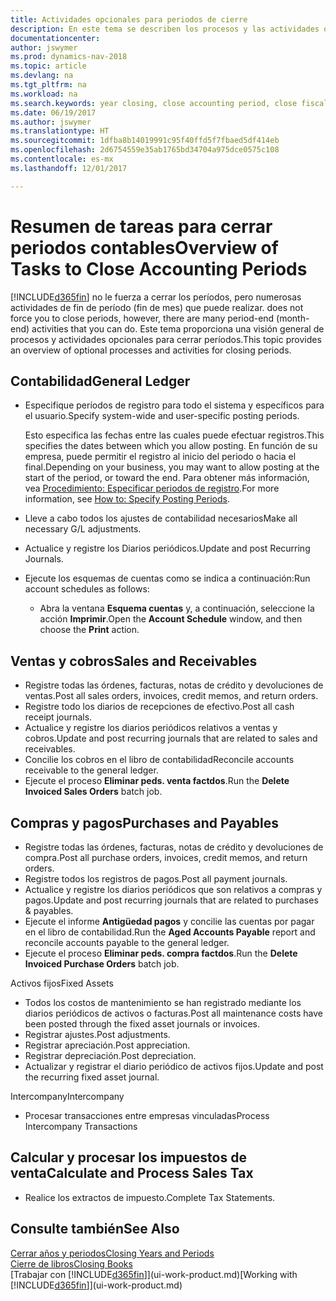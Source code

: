 ```yaml
---
title: Actividades opcionales para periodos de cierre
description: En este tema se describen los procesos y las actividades opcionales para cerrar periodos contables en Dynamics NAV.
documentationcenter: 
author: jswymer
ms.prod: dynamics-nav-2018
ms.topic: article
ms.devlang: na
ms.tgt_pltfrm: na
ms.workload: na
ms.search.keywords: year closing, close accounting period, close fiscal year, aging, creditor payments, vendor payments
ms.date: 06/19/2017
ms.author: jswymer
ms.translationtype: HT
ms.sourcegitcommit: 1dfba8b14019991c95f40ffd5f7fbaed5df414eb
ms.openlocfilehash: 2d6754559e35ab1765bd34704a975dce0575c108
ms.contentlocale: es-mx
ms.lasthandoff: 12/01/2017

---
```

# <a name="overview-of-tasks-to-close-accounting-periods"></a><span data-ttu-id="b8e7b-103">Resumen de tareas para cerrar periodos contables</span><span class="sxs-lookup"><span data-stu-id="b8e7b-103">Overview of Tasks to Close Accounting Periods</span></span>
[!INCLUDE[d365fin](includes/d365fin_md.md)]<span data-ttu-id="b8e7b-104"> no le fuerza a cerrar los períodos, pero numerosas actividades de fin de período (fin de mes) que puede realizar.</span><span class="sxs-lookup"><span data-stu-id="b8e7b-104"> does not force you to close periods, however, there are many period-end (month-end) activities that you can do.</span></span> <span data-ttu-id="b8e7b-105">Este tema proporciona una visión general de procesos y actividades opcionales para cerrar períodos.</span><span class="sxs-lookup"><span data-stu-id="b8e7b-105">This topic provides an overview of optional processes and activities for closing periods.</span></span>  

## <a name="general-ledger"></a><span data-ttu-id="b8e7b-106">Contabilidad</span><span class="sxs-lookup"><span data-stu-id="b8e7b-106">General Ledger</span></span>
* <span data-ttu-id="b8e7b-107">Especifique períodos de registro para todo el sistema y específicos para el usuario.</span><span class="sxs-lookup"><span data-stu-id="b8e7b-107">Specify system-wide and user-specific posting periods.</span></span>  

    <span data-ttu-id="b8e7b-108">Esto especifica las fechas entre las cuales puede efectuar registros.</span><span class="sxs-lookup"><span data-stu-id="b8e7b-108">This specifies the dates between which you allow posting.</span></span> <span data-ttu-id="b8e7b-109">En función de su empresa, puede permitir el registro al inicio del periodo o hacia el final.</span><span class="sxs-lookup"><span data-stu-id="b8e7b-109">Depending on your business, you may want to allow posting at the start of the period, or toward the end.</span></span> <span data-ttu-id="b8e7b-110">Para obtener más información, vea [Procedimiento: Especificar periodos de registro](finance-how-specify-posting-periods.md).</span><span class="sxs-lookup"><span data-stu-id="b8e7b-110">For more information, see [How to: Specify Posting Periods](finance-how-specify-posting-periods.md).</span></span>  
* <span data-ttu-id="b8e7b-111">Lleve a cabo todos los ajustes de contabilidad necesarios</span><span class="sxs-lookup"><span data-stu-id="b8e7b-111">Make all necessary G/L adjustments.</span></span>  
* <span data-ttu-id="b8e7b-112">Actualice y registre los Diarios periódicos.</span><span class="sxs-lookup"><span data-stu-id="b8e7b-112">Update and post Recurring Journals.</span></span>  
  <!--* Process Consolidations-->
* <span data-ttu-id="b8e7b-113">Ejecute los esquemas de cuentas como se indica a continuación:</span><span class="sxs-lookup"><span data-stu-id="b8e7b-113">Run account schedules as follows:</span></span>  
  * <span data-ttu-id="b8e7b-114">Abra la ventana **Esquema cuentas** y, a continuación, seleccione la acción **Imprimir**.</span><span class="sxs-lookup"><span data-stu-id="b8e7b-114">Open the **Account Schedule** window, and then choose the **Print** action.</span></span>  

## <a name="sales-and-receivables"></a><span data-ttu-id="b8e7b-115">Ventas y cobros</span><span class="sxs-lookup"><span data-stu-id="b8e7b-115">Sales and Receivables</span></span>
* <span data-ttu-id="b8e7b-116">Registre todas las órdenes, facturas, notas de crédito y devoluciones de ventas.</span><span class="sxs-lookup"><span data-stu-id="b8e7b-116">Post all sales orders, invoices, credit memos, and return orders.</span></span>  
* <span data-ttu-id="b8e7b-117">Registre todo los diarios de recepciones de efectivo.</span><span class="sxs-lookup"><span data-stu-id="b8e7b-117">Post all cash receipt journals.</span></span>  
* <span data-ttu-id="b8e7b-118">Actualice y registre los diarios periódicos relativos a ventas y cobros.</span><span class="sxs-lookup"><span data-stu-id="b8e7b-118">Update and post recurring journals that are related to sales and receivables.</span></span>  
* <span data-ttu-id="b8e7b-119">Concilie los cobros en el libro de contabilidad</span><span class="sxs-lookup"><span data-stu-id="b8e7b-119">Reconcile accounts receivable to the general ledger.</span></span>  
* <span data-ttu-id="b8e7b-120">Ejecute el proceso **Eliminar peds. venta factdos**.</span><span class="sxs-lookup"><span data-stu-id="b8e7b-120">Run the **Delete Invoiced Sales Orders** batch job.</span></span>  

## <a name="purchases-and-payables"></a><span data-ttu-id="b8e7b-121">Compras y pagos</span><span class="sxs-lookup"><span data-stu-id="b8e7b-121">Purchases and Payables</span></span>
* <span data-ttu-id="b8e7b-122">Registre todas las órdenes, facturas, notas de crédito y devoluciones de compra.</span><span class="sxs-lookup"><span data-stu-id="b8e7b-122">Post all purchase orders, invoices, credit memos, and return orders.</span></span>  
* <span data-ttu-id="b8e7b-123">Registre todos los registros de pagos.</span><span class="sxs-lookup"><span data-stu-id="b8e7b-123">Post all payment journals.</span></span>  
* <span data-ttu-id="b8e7b-124">Actualice y registre los diarios periódicos que son relativos a compras y pagos.</span><span class="sxs-lookup"><span data-stu-id="b8e7b-124">Update and post recurring journals that are related to purchases & payables.</span></span>  
* <span data-ttu-id="b8e7b-125">Ejecute el informe **Antigüedad pagos** y concilie las cuentas por pagar en el libro de contabilidad.</span><span class="sxs-lookup"><span data-stu-id="b8e7b-125">Run the **Aged Accounts Payable** report and reconcile accounts payable to the general ledger.</span></span>  
* <span data-ttu-id="b8e7b-126">Ejecute el proceso **Eliminar peds. compra factdos**.</span><span class="sxs-lookup"><span data-stu-id="b8e7b-126">Run the **Delete Invoiced Purchase Orders** batch job.</span></span>  

<span data-ttu-id="b8e7b-127">Activos fijos</span><span class="sxs-lookup"><span data-stu-id="b8e7b-127">Fixed Assets</span></span>
* <span data-ttu-id="b8e7b-128">Todos los costos de mantenimiento se han registrado mediante los diarios periódicos de activos o facturas.</span><span class="sxs-lookup"><span data-stu-id="b8e7b-128">Post all maintenance costs have been posted through the fixed asset journals or invoices.</span></span>
* <span data-ttu-id="b8e7b-129">Registrar ajustes.</span><span class="sxs-lookup"><span data-stu-id="b8e7b-129">Post adjustments.</span></span>
* <span data-ttu-id="b8e7b-130">Registrar apreciación.</span><span class="sxs-lookup"><span data-stu-id="b8e7b-130">Post appreciation.</span></span>
* <span data-ttu-id="b8e7b-131">Registrar depreciación.</span><span class="sxs-lookup"><span data-stu-id="b8e7b-131">Post depreciation.</span></span>
* <span data-ttu-id="b8e7b-132">Actualizar y registrar el diario periódico de activos fijos.</span><span class="sxs-lookup"><span data-stu-id="b8e7b-132">Update and post the recurring fixed asset journal.</span></span>

<span data-ttu-id="b8e7b-133">Intercompany</span><span class="sxs-lookup"><span data-stu-id="b8e7b-133">Intercompany</span></span>
* <span data-ttu-id="b8e7b-134">Procesar transacciones entre empresas vinculadas</span><span class="sxs-lookup"><span data-stu-id="b8e7b-134">Process Intercompany Transactions</span></span>

## <a name="calculate-and-process-sales-tax"></a><span data-ttu-id="b8e7b-135">Calcular y procesar los impuestos de venta</span><span class="sxs-lookup"><span data-stu-id="b8e7b-135">Calculate and Process Sales Tax</span></span>
* <span data-ttu-id="b8e7b-136">Realice los extractos de impuesto.</span><span class="sxs-lookup"><span data-stu-id="b8e7b-136">Complete Tax Statements.</span></span>  

## <a name="see-also"></a><span data-ttu-id="b8e7b-137">Consulte también</span><span class="sxs-lookup"><span data-stu-id="b8e7b-137">See Also</span></span>
[<span data-ttu-id="b8e7b-138">Cerrar años y periodos</span><span class="sxs-lookup"><span data-stu-id="b8e7b-138">Closing Years and Periods</span></span>](year-close-years-periods.md)  
[<span data-ttu-id="b8e7b-139">Cierre de libros</span><span class="sxs-lookup"><span data-stu-id="b8e7b-139">Closing Books</span></span>](year-close-books.md)  
<span data-ttu-id="b8e7b-140">[Trabajar con [!INCLUDE[d365fin](includes/d365fin_md.md)]](ui-work-product.md)</span><span class="sxs-lookup"><span data-stu-id="b8e7b-140">[Working with [!INCLUDE[d365fin](includes/d365fin_md.md)]](ui-work-product.md)</span></span>


